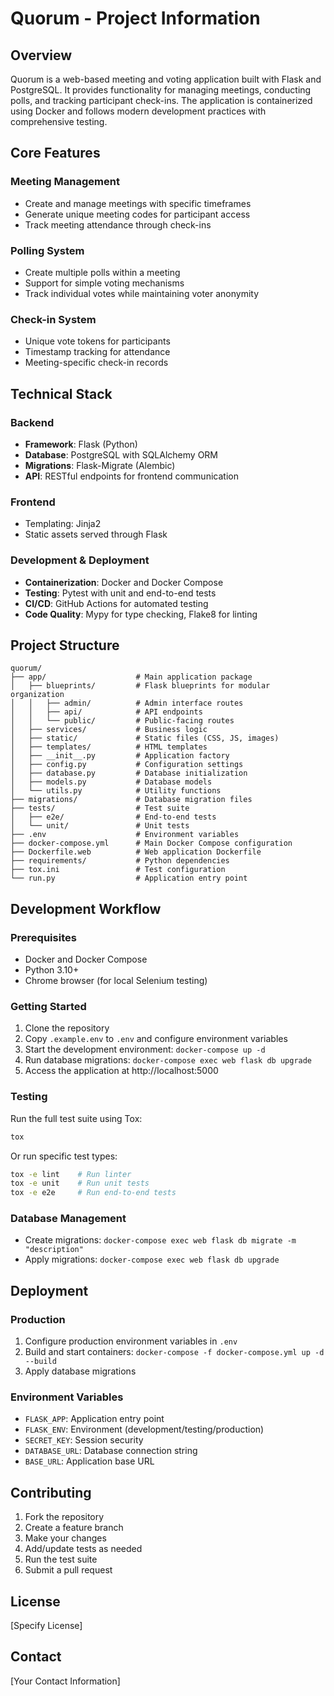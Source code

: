 # Quorum - Project Information

## Overview
Quorum is a web-based meeting and voting application built with Flask and PostgreSQL. It provides functionality for managing meetings, conducting polls, and tracking participant check-ins. The application is containerized using Docker and follows modern development practices with comprehensive testing.

## Core Features

### Meeting Management
- Create and manage meetings with specific timeframes
- Generate unique meeting codes for participant access
- Track meeting attendance through check-ins

### Polling System
- Create multiple polls within a meeting
- Support for simple voting mechanisms
- Track individual votes while maintaining voter anonymity

### Check-in System
- Unique vote tokens for participants
- Timestamp tracking for attendance
- Meeting-specific check-in records

## Technical Stack

### Backend
- **Framework**: Flask (Python)
- **Database**: PostgreSQL with SQLAlchemy ORM
- **Migrations**: Flask-Migrate (Alembic)
- **API**: RESTful endpoints for frontend communication

### Frontend
- Templating: Jinja2
- Static assets served through Flask

### Development & Deployment
- **Containerization**: Docker and Docker Compose
- **Testing**: Pytest with unit and end-to-end tests
- **CI/CD**: GitHub Actions for automated testing
- **Code Quality**: Mypy for type checking, Flake8 for linting

## Project Structure

```
quorum/
├── app/                    # Main application package
│   ├── blueprints/         # Flask blueprints for modular organization
│   │   ├── admin/          # Admin interface routes
│   │   ├── api/            # API endpoints
│   │   └── public/         # Public-facing routes
│   ├── services/           # Business logic
│   ├── static/             # Static files (CSS, JS, images)
│   ├── templates/          # HTML templates
│   ├── __init__.py         # Application factory
│   ├── config.py           # Configuration settings
│   ├── database.py         # Database initialization
│   ├── models.py           # Database models
│   └── utils.py            # Utility functions
├── migrations/             # Database migration files
├── tests/                  # Test suite
│   ├── e2e/                # End-to-end tests
│   └── unit/               # Unit tests
├── .env                    # Environment variables
├── docker-compose.yml      # Main Docker Compose configuration
├── Dockerfile.web          # Web application Dockerfile
├── requirements/           # Python dependencies
├── tox.ini                 # Test configuration
└── run.py                  # Application entry point
```

## Development Workflow

### Prerequisites
- Docker and Docker Compose
- Python 3.10+
- Chrome browser (for local Selenium testing)

### Getting Started
1. Clone the repository
2. Copy `.example.env` to `.env` and configure environment variables
3. Start the development environment: `docker-compose up -d`
4. Run database migrations: `docker-compose exec web flask db upgrade`
5. Access the application at http://localhost:5000

### Testing
Run the full test suite using Tox:
```bash
tox
```

Or run specific test types:
```bash
tox -e lint    # Run linter
tox -e unit    # Run unit tests
tox -e e2e     # Run end-to-end tests
```

### Database Management
- Create migrations: `docker-compose exec web flask db migrate -m "description"`
- Apply migrations: `docker-compose exec web flask db upgrade`

## Deployment

### Production
1. Configure production environment variables in `.env`
2. Build and start containers: `docker-compose -f docker-compose.yml up -d --build`
3. Apply database migrations

### Environment Variables
- `FLASK_APP`: Application entry point
- `FLASK_ENV`: Environment (development/testing/production)
- `SECRET_KEY`: Session security
- `DATABASE_URL`: Database connection string
- `BASE_URL`: Application base URL

## Contributing
1. Fork the repository
2. Create a feature branch
3. Make your changes
4. Add/update tests as needed
5. Run the test suite
6. Submit a pull request

## License
[Specify License]

## Contact
[Your Contact Information]
